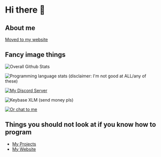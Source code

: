 # Hi there 👋

## About me
[Moved to my website](https://nexy7574.co.uk/about)

## Fancy image things

![Overall Github Stats](https://github-readme-stats.vercel.app/api?username=EEKIM10&show_icons=true&theme=dracula)

![Programming language stats (disclaimer: I'm not good at ALL/any of these)](https://github-readme-stats.vercel.app/api/top-langs?username=EEKIM10&show_icons=true&theme=dracula&hide_border=true&border_radius=12&hide=CSS,HTML&langs_count=5)

[![My Discord Server](https://img.shields.io/badge/dynamic/json?color=%237289DA&label=Discord&query=presence_count&suffix=%20Online&url=https%3A%2F%2Fdiscord.com%2Fapi%2Fguilds%2F706271127542038608%2Fwidget.json&style=for-the-badge&logo=discord)](https://discord.gg/TveBeG7)

![Keybase XLM (send money pls)](https://img.shields.io/keybase/xlm/nexy7574?style=for-the-badge)

[![Or chat to me](https://img.shields.io/badge/Message%20me%20%40%20Keybase-nexy7574-blue?style=for-the-badge)](https://keybase.io/nexy7574)

## Things you should not look at if you know how to program
* [My Projects](https://github.com/EEKIM10?tab=repositories)
* [My Website](https://nexy7574.cyou/)
